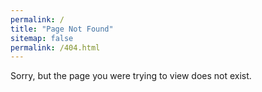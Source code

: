```yaml
---
permalink: /
title: "Page Not Found"
sitemap: false
permalink: /404.html
---
```


Sorry, but the page you were trying to view does not exist.
